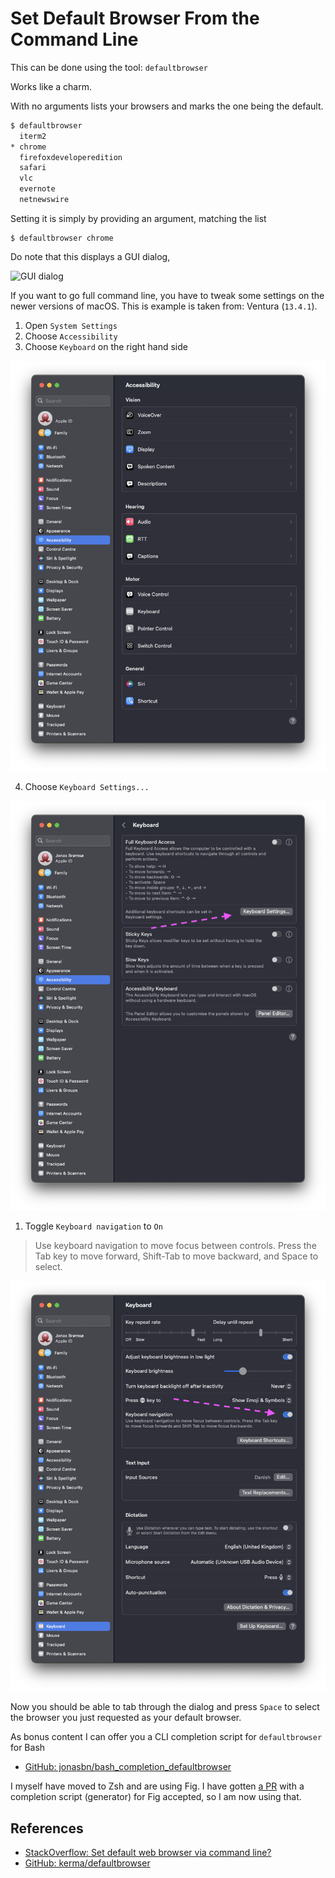 # Set Default Browser From the Command Line

This can be done using the tool: `defaultbrowser`

Works like a charm.

With no arguments lists your browsers and marks the one being the default.

```bash
$ defaultbrowser
  iterm2
* chrome
  firefoxdeveloperedition
  safari
  vlc
  evernote
  netnewswire
```

Setting it is simply by providing an argument, matching the list

```
$ defaultbrowser chrome
```

Do note that this displays a GUI dialog,

![GUI dialog](defaultbrowser.png)

If you want to go full command line, you have to tweak some settings on the newer versions of macOS. This is example is taken from: Ventura (`13.4.1`).

1. Open `System Settings`
2. Choose `Accessibility`
3. Choose `Keyboard` on the right hand side

![Accessibility Settings](Settings-Accessibility.png)

4. Choose `Keyboard Settings...`

![Keyboard Settings](Keyboard.png)

1. Toggle `Keyboard navigation` to `On`

> Use keyboard navigation to move focus between controls. Press the Tab key to move forward, Shift-Tab to move backward, and Space to select.

![Window with keyboard Shortcuts](Keyboard-Settings.png)

Now you should be able to tab through the dialog and press `Space` to select the browser you just requested as your default browser.

As bonus content I can offer you a CLI completion script for `defaultbrowser` for Bash

- [GitHub: jonasbn/bash_completion_defaultbrowser](https://github.com/jonasbn/bash_completion_defaultbrowser)

I myself have moved to Zsh and are using Fig. I have gotten [a PR](https://github.com/withfig/autocomplete/pull/1726) with a completion script (generator) for Fig accepted, so I am now using that.

## References

- [StackOverflow: Set default web browser via command line?](https://stackoverflow.com/questions/17528688/set-default-web-browser-via-command-line)
- [GitHub: kerma/defaultbrowser](https://github.com/kerma/defaultbrowser)
